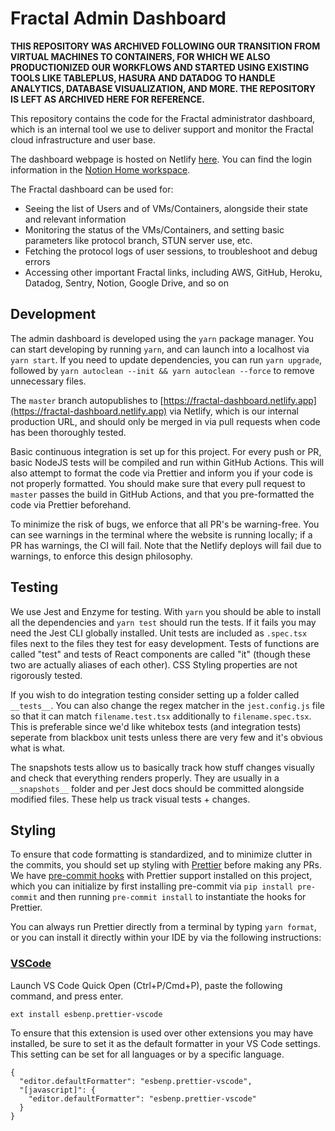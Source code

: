 # Fractal Admin Dashboard

**THIS REPOSITORY WAS ARCHIVED FOLLOWING OUR TRANSITION FROM VIRTUAL MACHINES TO CONTAINERS, FOR WHICH WE ALSO PRODUCTIONIZED OUR WORKFLOWS AND STARTED USING EXISTING TOOLS LIKE TABLEPLUS, HASURA AND DATADOG TO HANDLE ANALYTICS, DATABASE VISUALIZATION, AND MORE. THE REPOSITORY IS LEFT AS ARCHIVED HERE FOR REFERENCE.**

This repository contains the code for the Fractal administrator dashboard, which is an internal tool we use to deliver support and monitor the Fractal cloud infrastructure and user base. 

The dashboard webpage is hosted on Netlify [here](https://fractal-dashboard.netlify.app/). You can find the login information in the [Notion Home workspace](https://www.notion.so/fractalcomputers/Home-f9ca1ed7adad48798302754c5fb19f8b).

The Fractal dashboard can be used for:

- Seeing the list of Users and of VMs/Containers, alongside their state and relevant information
- Monitoring the status of the VMs/Containers, and setting basic parameters like protocol branch, STUN server use, etc.
- Fetching the protocol logs of user sessions, to troubleshoot and debug errors
- Accessing other important Fractal links, including AWS, GitHub, Heroku, Datadog, Sentry, Notion, Google Drive, and so on

## Development

The admin dashboard is developed using the `yarn` package manager. You can start developing by running `yarn`, and can launch into a localhost via `yarn start`. If you need to update dependencies, you can run `yarn upgrade`, followed by `yarn autoclean --init && yarn autoclean --force` to remove unnecessary files.

The `master` branch autopublishes to [https://fractal-dashboard.netlify.app](https://fractal-dashboard.netlify.app) via Netlify, which is our internal production URL, and should only be merged in via pull requests when code has been thoroughly tested.

Basic continuous integration is set up for this project. For every push or PR, basic NodeJS tests will be compiled and run within GitHub Actions. This will also attempt to format the code via Prettier and inform you if your code is not properly formatted. You should make sure that every pull request to `master` passes the build in GitHub Actions, and that you pre-formatted the code via Prettier beforehand. 

To minimize the risk of bugs, we enforce that all PR's be warning-free. You can see warnings in the terminal where the website is running locally; if a PR has warnings, the CI will fail. Note that the Netlify deploys will fail due to warnings, to enforce this design philosophy.

## Testing

We use Jest and Enzyme for testing. With `yarn` you should be able to install all the dependencies and `yarn test` should run the tests. If it fails you may need the Jest CLI globally installed. Unit tests are included as `.spec.tsx` files next to the files they test for easy development. Tests of functions are called "test" and tests of React components are called "it" (though these two are actually aliases of each other). CSS Styling properties are not rigorously tested.

If you wish to do integration testing consider setting up a folder called `__tests__`. You can also change the regex matcher in the `jest.config.js` file so that it can match `filename.test.tsx` additionally to `filename.spec.tsx`. This is preferable since we'd like whitebox tests (and integration tests) seperate from blackbox unit tests unless there are very few and it's obvious what is what.

The snapshots tests allow us to basically track how stuff changes visually and check that everything renders properly. They are usually in a `__snapshots__` folder and per Jest docs should be committed alongside modified files. These help us track visual tests + changes.

## Styling

To ensure that code formatting is standardized, and to minimize clutter in the commits, you should set up styling with [Prettier](https://prettier.io/) before making any PRs. We have [pre-commit hooks](https://pre-commit.com/) with Prettier support installed on this project, which you can initialize by first installing pre-commit via `pip install pre-commit` and then running `pre-commit install` to instantiate the hooks for Prettier.

You can always run Prettier directly from a terminal by typing `yarn format`, or you can install it directly within your IDE by via the following instructions:

### [VSCode](https://marketplace.visualstudio.com/items?itemName=esbenp.prettier-vscode)

Launch VS Code Quick Open (Ctrl+P/Cmd+P), paste the following command, and press enter.

```
ext install esbenp.prettier-vscode
```

To ensure that this extension is used over other extensions you may have installed, be sure to set it as the default formatter in your VS Code settings. This setting can be set for all languages or by a specific language.

```
{
  "editor.defaultFormatter": "esbenp.prettier-vscode",
  "[javascript]": {
    "editor.defaultFormatter": "esbenp.prettier-vscode"
  }
}
```
